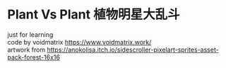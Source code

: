 # Plant Vs Plant 植物明星大乱斗
just for learning<br>
code by voidmatrix  https://www.voidmatrix.work/<br>
artwork from https://anokolisa.itch.io/sidescroller-pixelart-sprites-asset-pack-forest-16x16

